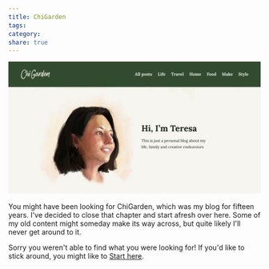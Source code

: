 ```yaml
---
title: ChiGarden
tags: 
category: 
share: true
---
```


![Screenshot of the last iteration of Chigarden.com](website/assets/chigarden.png)

You might have been looking for ChiGarden, which was my blog for fifteen years. I've decided to close that chapter and start afresh over here. Some of my old content might someday make its way across, but quite likely I'll never get around to it.

Sorry you weren't able to find what you were looking for! If you'd like to stick around, you might like to [Start here](website/_notes/Start%20here.md).